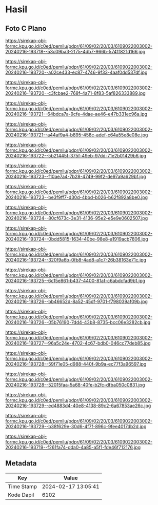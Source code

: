 # Hasil

## Foto C Plano

https://sirekap-obj-formc.kpu.go.id/c0ed/pemilu/pdpr/61/09/02/20/03/6109022003002-20240216-193718--53c09ba3-2f75-4db7-966b-5741f821d166.jpg

https://sirekap-obj-formc.kpu.go.id/c0ed/pemilu/pdpr/61/09/02/20/03/6109022003002-20240216-193720--a02ce433-ec87-4746-9f33-4aaf0dd537df.jpg

https://sirekap-obj-formc.kpu.go.id/c0ed/pemilu/pdpr/61/09/02/20/03/6109022003002-20240216-193720--c3fcbae2-768f-4a71-8f83-5af826333889.jpg

https://sirekap-obj-formc.kpu.go.id/c0ed/pemilu/pdpr/61/09/02/20/03/6109022003002-20240216-193721--64bdca7a-9cfe-4dae-ae46-e47b331ec96a.jpg

https://sirekap-obj-formc.kpu.go.id/c0ed/pemilu/pdpr/61/09/02/20/03/6109022003002-20240216-193721--a44af9a4-b895-458c-adef-c64a55e8e08e.jpg

https://sirekap-obj-formc.kpu.go.id/c0ed/pemilu/pdpr/61/09/02/20/03/6109022003002-20240216-193722--5b21445f-375f-49eb-97dd-71e2b01429b6.jpg

https://sirekap-obj-formc.kpu.go.id/c0ed/pemilu/pdpr/61/09/02/20/03/6109022003002-20240216-193723--f10ae7a4-7b28-4749-99f2-de97a9a629bf.jpg

https://sirekap-obj-formc.kpu.go.id/c0ed/pemilu/pdpr/61/09/02/20/03/6109022003002-20240216-193723--be3f9ff7-d30d-4bbd-b026-b62f892a8be0.jpg

https://sirekap-obj-formc.kpu.go.id/c0ed/pemilu/pdpr/61/09/02/20/03/6109022003002-20240216-193724--80cf673c-3e31-4136-95e2-e5e9e0602507.jpg

https://sirekap-obj-formc.kpu.go.id/c0ed/pemilu/pdpr/61/09/02/20/03/6109022003002-20240216-193724--0bdd5815-1634-40be-98e8-a1919acb7806.jpg

https://sirekap-obj-formc.kpu.go.id/c0ed/pemilu/pdpr/61/09/02/20/03/6109022003002-20240216-193724--320f9a6b-0fb8-4ad8-a1c7-26b38163e71c.jpg

https://sirekap-obj-formc.kpu.go.id/c0ed/pemilu/pdpr/61/09/02/20/03/6109022003002-20240216-193725--6c15e861-b437-4400-81af-c6abdcfad9b1.jpg

https://sirekap-obj-formc.kpu.go.id/c0ed/pemilu/pdpr/61/09/02/20/03/6109022003002-20240216-193726--bb46652d-8a52-45df-9701-f798039af09b.jpg

https://sirekap-obj-formc.kpu.go.id/c0ed/pemilu/pdpr/61/09/02/20/03/6109022003002-20240216-193726--05b76190-7dd4-43b8-8735-bcc06e3282cb.jpg

https://sirekap-obj-formc.kpu.go.id/c0ed/pemilu/pdpr/61/09/02/20/03/6109022003002-20240216-193727--96a5c24e-4702-4c67-bdb0-046cc77deb85.jpg

https://sirekap-obj-formc.kpu.go.id/c0ed/pemilu/pdpr/61/09/02/20/03/6109022003002-20240216-193728--59f71e05-d988-440f-9b9a-ec77f3a96597.jpg

https://sirekap-obj-formc.kpu.go.id/c0ed/pemilu/pdpr/61/09/02/20/03/6109022003002-20240216-193728--52015faa-5a68-40fe-b2fc-dfba050c0831.jpg

https://sirekap-obj-formc.kpu.go.id/c0ed/pemilu/pdpr/61/09/02/20/03/6109022003002-20240216-193729--ed4883d4-40e8-4138-89c2-6a67853ae26c.jpg

https://sirekap-obj-formc.kpu.go.id/c0ed/pemilu/pdpr/61/09/02/20/03/6109022003002-20240216-193729--b38f629e-30d6-4f7f-896c-9fee4017db2d.jpg

https://sirekap-obj-formc.kpu.go.id/c0ed/pemilu/pdpr/61/09/02/20/03/6109022003002-20240216-193719--f261fa74-dda0-4a85-a5f1-fde46f712176.jpg


## Metadata

| Key        | Value               |
| ---------- | ------------------- |
| Time Stamp | 2024-02-17 13:05:41 |
| Kode Dapil | 6102                |




